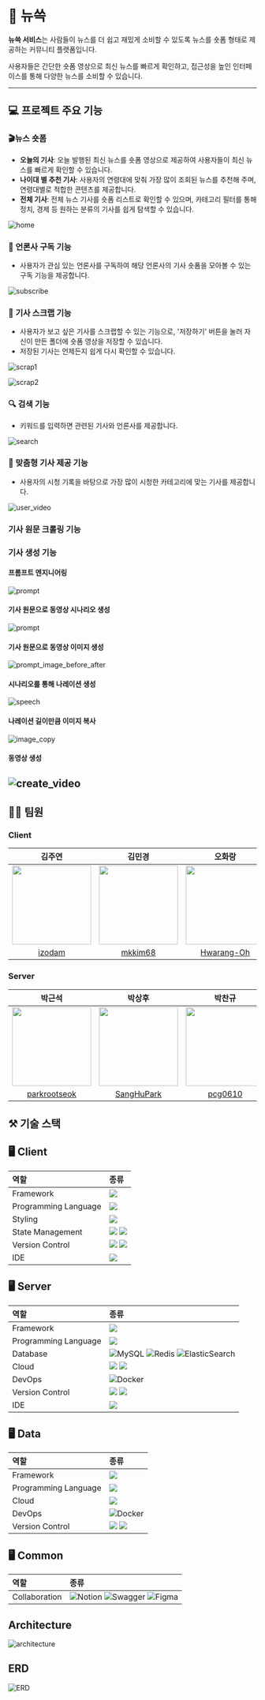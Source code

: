 # 📰 뉴쓱 

**뉴쓱 서비스**는 사람들이 뉴스를 더 쉽고 재밌게 소비할 수 있도록 뉴스를 숏폼 형태로 제공하는 커뮤니티 플랫폼입니다.

사용자들은 간단한 숏폼 영상으로 최신 뉴스를 빠르게 확인하고, 접근성을 높인 인터페이스를 통해 다양한 뉴스를 소비할 수 있습니다.

<!-- <img width="1000" alt="image" src="./asset/main.PNG"> -->

---

## 💻 프로젝트 주요 기능

### 🎬**뉴스 숏폼**

- **오늘의 기사**: 오늘 발행된 최신 뉴스를 숏폼 영상으로 제공하여 사용자들이 최신 뉴스를 빠르게 확인할 수 있습니다.
- **나이대 별 추천 기사**: 사용자의 연령대에 맞춰 가장 많이 조회된 뉴스를 추천해 주며, 연령대별로 적합한 콘텐츠를 제공합니다.
- **전체 기사**: 전체 뉴스 기사를 숏폼 리스트로 확인할 수 있으며, 카테고리 필터를 통해 정치, 경제 등 원하는 분류의 기사를 쉽게 탐색할 수 있습니다.

![home](./etc/asset/home.gif)

### 💼 **언론사 구독 기능**

- 사용자가 관심 있는 언론사를 구독하여 해당 언론사의 기사 숏폼을 모아볼 수 있는 구독 기능을 제공합니다.

![subscribe](./etc/asset/subscribe.gif)

### 📂 **기사 스크랩 기능**

- 사용자가 보고 싶은 기사를 스크랩할 수 있는 기능으로, '저장하기' 버튼을 눌러 자신이 만든 폴더에 숏폼 영상을 저장할 수 있습니다. 
- 저장된 기사는 언제든지 쉽게 다시 확인할 수 있습니다.

![scrap1](./etc/asset/scrap1.gif)

![scrap2](./etc/asset/scrap2.gif)



### 🔍 **검색 기능**

- 키워드를 입력하면 관련된 기사와 언론사를 제공합니다.

![search](./etc/asset/search.gif)


### 🎯 **맞춤형 기사 제공 기능**

- 사용자의 시청 기록을 바탕으로 가장 많이 시청한 카테고리에 맞는 기사를 제공합니다.

![user_video](./etc/asset/user_video.gif)

### **기사 원문 크롤링 기능**

### **기사 생성 기능**
#### 프롬프트 엔지니어링
![prompt](./etc/asset/prompt.png)
#### 기사 원문으로 동영상 시나리오 생성
![prompt](./etc/asset/scenario.png)

#### 기사 원문으로 동영상 이미지 생성
![prompt_image_before_after](./etc/asset/prompt_before_after.png)

#### 시나리오를 통해 나레이션 생성
![speech](./etc/asset/speech.png)

#### 나레이션 길이만큼 이미지 복사
![image_copy](./etc/asset/image_copy.png)

#### 동영상 생성
![create_video](./etc/asset/create_video.png)
---

## 🧑🏻 팀원

### Client
|김주연|김민경|오화랑|
| :-: | :-: | :-: |
<a href="https://github.com/izodam"><img src="https://avatars.githubusercontent.com/izodam" width=160/></a> | <a href="https://github.com/mkkim68"><img src="https://avatars.githubusercontent.com/mkkim68" width=160/></a> | <a href="https://github.com/Hwarang-Oh"><img src="https://avatars.githubusercontent.com/Hwarang-Oh" width=160/></a> |
|[izodam](https://github.com/izodam)|[mkkim68](https://github.com/mkkim68)|[Hwarang-Oh](https://github.com/Hwarang-Oh)|

### Server
|박근석|박상후|박찬규|
| :-: | :-: | :-: |
<a href="https://github.com/parkrootseok"><img src="https://avatars.githubusercontent.com/parkrootseok" width=160/></a> | <a href="https://github.com/SangHuPark"><img src="https://avatars.githubusercontent.com/SangHuPark" width=160/></a> | <a href="https://github.com/pcg0610"><img src="https://avatars.githubusercontent.com/pcg0610" width=160/></a> |
[parkrootseok](https://github.com/parkrootseok)|[SangHuPark](https://github.com/SangHuPark)|[pcg0610](https://github.com/pcg0610)

## ⚒️ 기술 스택

## 🖥️ Client
|역할|종류|
|:-|:-|
|Framework|	<img src="https://img.shields.io/badge/react-61DAFB?style=for-the-badge&logo=react&logoColor=black"> |
|Programming Language| <img src="https://img.shields.io/badge/typescript-3178C6?style=for-the-badge&logo=typescript&logoColor=white"/> |
|Styling| <img src="https://img.shields.io/badge/styled%20components-DB7093?style=for-the-badge&logo=styledcomponents&logoColor=white">|
|State Management| <img src="https://img.shields.io/badge/react%20query-FF4154?style=for-the-badge&logo=reactquery&logoColor=white"> <img src="https://img.shields.io/badge/redux-764ABC?style=for-the-badge&logo=redux&logoColor=white">|
|Version Control|	<img src="https://img.shields.io/badge/git-F05032?style=for-the-badge&logo=git&logoColor=white"/> <img src="https://img.shields.io/badge/gitLAB-fc6d26?style=for-the-badge&logo=gitlab&logoColor=white"/> |
|IDE| <img src="https://img.shields.io/badge/Visual%20Studio%20Code-0078d7.svg?style=for-the-badge&logo=visualstudiocode&logoColor=white"/> |

## 🖥️ Server
|역할|종류|
|:-|:-|
|Framework|	<img src="https://img.shields.io/badge/SpringBoot-6DB33F?style=for-the-badge&logo=SpringBoot&logoColor=white"/> 
|Programming Language| <img src="https://img.shields.io/badge/java-%23ED8B00.svg?style=for-the-badge&logo=openjdk&logoColor=white"/>|
|Database|  <img src="https://img.shields.io/badge/mysql-005C84?style=for-the-badge&logo=mysql&logoColor=white" alt="MySQL"/> <img src="https://img.shields.io/badge/redis-FF4438?style=for-the-badge&logo=redis&logoColor=white" alt="Redis"/> <img src="https://img.shields.io/badge/elasticsearch-005571?style=for-the-badge&logo=elasticsearch&logoColor=white" alt="ElasticSearch"/> |
|Cloud| <img src="https://img.shields.io/badge/Amazon%20EC2-FF9900?style=for-the-badge&logo=Amazon%20EC2&logoColor=white"> <img src="https://img.shields.io/badge/Amazon%20S3-569A31?style=for-the-badge&logo=Amazon%20S3&logoColor=white"> | 
|DevOps| <img src="https://img.shields.io/badge/Docker-2496ED?style=for-the-badge&logo=Docker&logoColor=white" alt="Docker"/> | | 
|Version Control|	<img src="https://img.shields.io/badge/git-F05032?style=for-the-badge&logo=git&logoColor=white"/> <img src="https://img.shields.io/badge/gitLAB-fc6d26?style=for-the-badge&logo=gitlab&logoColor=white"/> |
|IDE| <img src="https://img.shields.io/badge/IntelliJIDEA-000000.svg?style=for-the-badge&logo=intellij-idea&logoColor=white"/> 

## 🖥️ Data
|역할|종류|
|:-|:-|
|Framework|	<img src="https://img.shields.io/badge/fastapi-009688?style=for-the-badge&logo=fastapi&logoColor=white"/> 
|Programming Language| <img src="https://img.shields.io/badge/python-3776AB.svg?style=for-the-badge&logo=python&logoColor=white"/>|
|Cloud| <img src="https://img.shields.io/badge/Amazon%20EC2-FF9900?style=for-the-badge&logo=Amazon%20EC2&logoColor=white"> | 
|DevOps| <img src="https://img.shields.io/badge/Docker-2496ED?style=for-the-badge&logo=Docker&logoColor=white" alt="Docker"/> | | 
|Version Control|	<img src="https://img.shields.io/badge/git-F05032?style=for-the-badge&logo=git&logoColor=white"/> <img src="https://img.shields.io/badge/gitLAB-fc6d26?style=for-the-badge&logo=gitlab&logoColor=white"/> |

## 🖥️ Common
|역할|종류|
|:-|:-|
|Collaboration| <img src="https://img.shields.io/badge/notion-000000?style=for-the-badge&logo=notion&logoColor=white" alt="Notion"/> <img src="https://img.shields.io/badge/swagger-85EA2D?style=for-the-badge&logo=swagger&logoColor=black" alt="Swagger"/> <img src="https://img.shields.io/badge/figma-F24E1E?style=for-the-badge&logo=figma&logoColor=white" alt="Figma"/>|

## Architecture
![architecture](./etc/asset/Newsseug%20Architecture.png)

## ERD
![ERD](./etc/asset/ERD.png)
